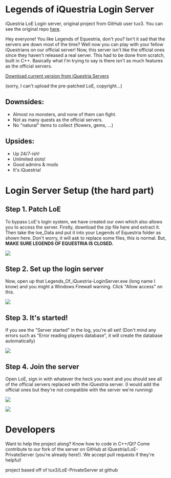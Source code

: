 Legends of iQuestria Login Server
===================================

iQuestria LoE Login server, original project from GitHub user tux3. You can see the original repo <a href="https://github.com/tux3/LoE-PrivateServer">here</a>.

Hey everyone! You like Legends of Equestria, don't you? Isn't it sad that the servers are down most of the time? Well now you can play with your fellow iQuestrians on our official server! Now, this server isn't like the official ones since they haven't released a real server. This had to be done from scratch, built in C++. Basically what I'm trying to say is there isn't as much features as the official servers.

<a href="http://datastorage.iquestria.net/loe/login/release/Legends%20of%20iQuestria%20Login%20Server.zip">Download current version from iQuestria Servers</a>

(sorry, I can't upload the pre-patched LoE, copyright...)
​
## Downsides:
- Almost no monsters, and none of them can fight.
- Not as many quests as the official servers.
- No "natural" items to collect (flowers, gems, ...)

## Upsides:
- Up 24/7-ish!
- Unlimited slots!
- Good admins & mods
- It's iQuestria!

# Login Server Setup (the hard part)

## Step 1. Patch LoE
To bypass LoE's login system, we have created our own which also allows you to access the server. Firstly, download the zip file here and extract it. Then take the loe_Data and put it into your Legends of Equestria folder as shown here. Don't worry, it will ask to replace some files, this is normal. But, <b>MAKE SURE LEGENDS OF EQUESTRIA IS CLOSED.</b>

<img src="http://i.gyazo.com/89034c39f336f5bc1a9ac39b0ef86e93_1.png"></img>

## Step 2. Set up the login server
Now, open up that Legends_Of_iQuestria-LoginServer.exe (long name I know) and you might a Windows Firewall warning. Click "Allow access" on this.

<img src="http://i.gyazo.com/2942b420100a01aad0b5a5f32da77be0_1.png"></img>

## Step 3. It's started!
If you see the "Server started" in the log, you're all set! (Don't mind any errors such as "Error reading players database", it will create the database automatically)

<img src="http://i.gyazo.com/bb6885c07fc878428c7d2e73415b52da.png"></img>

## Step 4. Join the server
Open LoE, sign in with whatever the heck you want and you should see all of the official servers replaced with the iQuestria server. (I would add the official ones but they're not compatible with the server we're running)

<img src="http://i.gyazo.com/87b5fdfcf9877fa76217d0afe5ab4368_1.png"></img>

<img src="http://i.gyazo.com/a17684b30457023c516f408ee93d015c.png"></img>

# Developers
Want to help the project along? Know how to code in C++/Qt? Come contribute to our fork of the server on GitHub at iQuestria/LoE-PrivateServer (you're already here!). We accept pull requests if they're helpful!

project based off of tux3/LoE-PrivateServer at github
